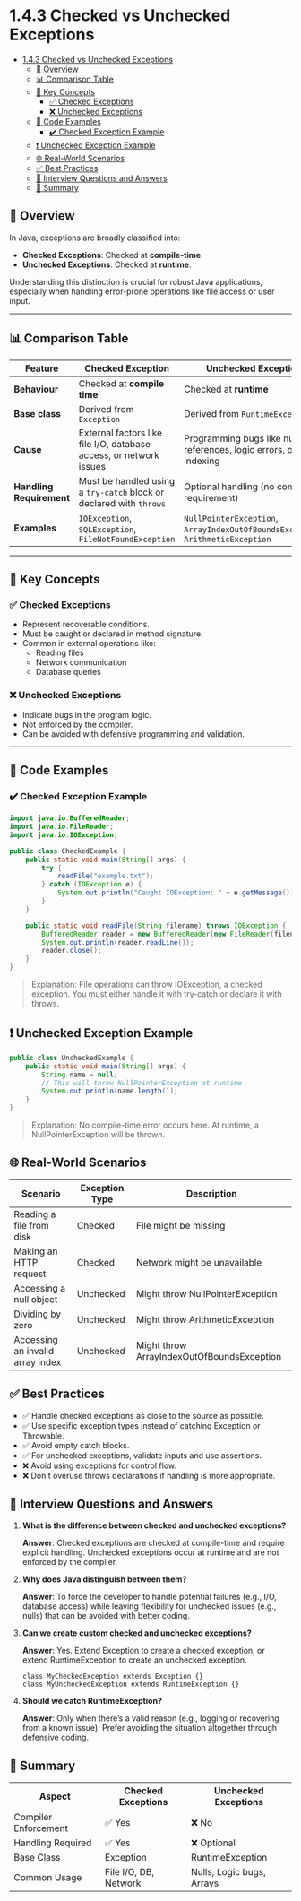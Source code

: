 # 1.4.3 Checked vs Unchecked Exceptions

<!-- TOC -->
* [1.4.3 Checked vs Unchecked Exceptions](#143-checked-vs-unchecked-exceptions)
  * [📘 Overview](#-overview)
  * [📊 Comparison Table](#-comparison-table)
  * [🧠 Key Concepts](#-key-concepts)
    * [✅ Checked Exceptions](#-checked-exceptions)
    * [❌ Unchecked Exceptions](#-unchecked-exceptions)
  * [🔧 Code Examples](#-code-examples)
    * [✔️ Checked Exception Example](#-checked-exception-example)
  * [❗ Unchecked Exception Example](#-unchecked-exception-example)
  * [🌐 Real-World Scenarios](#-real-world-scenarios)
  * [✅ Best Practices](#-best-practices)
  * [💬 Interview Questions and Answers](#-interview-questions-and-answers)
  * [📝 Summary](#-summary)
<!-- TOC -->

## 📘 Overview

In Java, exceptions are broadly classified into:

- **Checked Exceptions**: Checked at **compile-time**.
- **Unchecked Exceptions**: Checked at **runtime**.

Understanding this distinction is crucial for robust Java applications, especially when handling error-prone operations
like file access or user input.

---

## 📊 Comparison Table

| Feature                  | Checked Exception                                                   | Unchecked Exception                                                             |
|--------------------------|---------------------------------------------------------------------|---------------------------------------------------------------------------------|
| **Behaviour**            | Checked at **compile time**                                         | Checked at **runtime**                                                          |
| **Base class**           | Derived from `Exception`                                            | Derived from `RuntimeException`                                                 |
| **Cause**                | External factors like file I/O, database access, or network issues  | Programming bugs like null references, logic errors, or bad indexing            |
| **Handling Requirement** | Must be handled using a `try-catch` block or declared with `throws` | Optional handling (no compiler requirement)                                     |
| **Examples**             | `IOException`, `SQLException`, `FileNotFoundException`              | `NullPointerException`, `ArrayIndexOutOfBoundsException`, `ArithmeticException` |

---

## 🧠 Key Concepts

### ✅ Checked Exceptions

- Represent recoverable conditions.
- Must be caught or declared in method signature.
- Common in external operations like:
    - Reading files
    - Network communication
    - Database queries

### ❌ Unchecked Exceptions

- Indicate bugs in the program logic.
- Not enforced by the compiler.
- Can be avoided with defensive programming and validation.

---

## 🔧 Code Examples

### ✔️ Checked Exception Example

```java
import java.io.BufferedReader;
import java.io.FileReader;
import java.io.IOException;

public class CheckedExample {
    public static void main(String[] args) {
        try {
            readFile("example.txt");
        } catch (IOException e) {
            System.out.println("Caught IOException: " + e.getMessage());
        }
    }

    public static void readFile(String filename) throws IOException {
        BufferedReader reader = new BufferedReader(new FileReader(filename));
        System.out.println(reader.readLine());
        reader.close();
    }
}
```

> Explanation: File operations can throw IOException, a checked exception. You must either handle it with try-catch or declare it with throws.

## ❗ Unchecked Exception Example
```java
public class UncheckedExample {
    public static void main(String[] args) {
        String name = null;
        // This will throw NullPointerException at runtime
        System.out.println(name.length());
    }
}
```

> Explanation: No compile-time error occurs here. At runtime, a NullPointerException will be thrown.

## 🌐 Real-World Scenarios

| Scenario                         | Exception Type | Description                                |
|----------------------------------|----------------|--------------------------------------------|
| Reading a file from disk         | Checked        | File might be missing                      |
| Making an HTTP request           | Checked        | Network might be unavailable               |
| Accessing a null object          | Unchecked      | Might throw NullPointerException           |
| Dividing by zero                 | Unchecked      | Might throw ArithmeticException            |
| Accessing an invalid array index | Unchecked      | Might throw ArrayIndexOutOfBoundsException |

## ✅ Best Practices

* ✅ Handle checked exceptions as close to the source as possible.
* ✅ Use specific exception types instead of catching Exception or Throwable.
* ✅ Avoid empty catch blocks.
* ✅ For unchecked exceptions, validate inputs and use assertions.
* ❌ Avoid using exceptions for control flow.
* ❌ Don't overuse throws declarations if handling is more appropriate.

## 💬 Interview Questions and Answers

1. **What is the difference between checked and unchecked exceptions?**

   **Answer**: Checked exceptions are checked at compile-time and require explicit handling. Unchecked exceptions occur at runtime and are not enforced by the compiler.

2. **Why does Java distinguish between them?**
   
   **Answer**: To force the developer to handle potential failures (e.g., I/O, database access) while leaving flexibility for unchecked issues (e.g., nulls) that can be avoided with better coding.

3. **Can we create custom checked and unchecked exceptions?**
   
   **Answer**: Yes. Extend Exception to create a checked exception, or extend RuntimeException to create an unchecked exception.
    ```
    class MyCheckedException extends Exception {}
    class MyUncheckedException extends RuntimeException {}
    ```
4. **Should we catch RuntimeException?**
   
   **Answer**: Only when there’s a valid reason (e.g., logging or recovering from a known issue). Prefer avoiding the situation altogether through defensive coding.

## 📝 Summary

| Aspect               | Checked Exceptions    | Unchecked Exceptions      |
|----------------------|-----------------------|---------------------------|
| Compiler Enforcement | ✅ Yes                 | ❌ No                      |
| Handling Required    | ✅ Yes                 | ❌ Optional                |
| Base Class           | Exception             | RuntimeException          |
| Common Usage         | File I/O, DB, Network | Nulls, Logic bugs, Arrays |

